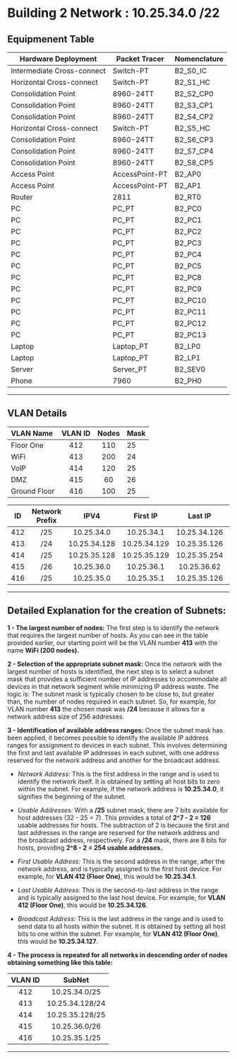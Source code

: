 # Building 2 Network : 10.25.34.0 /22

## Equipmenent Table

| Hardware Deployment        | Packet Tracer  | Nomenclature |
|----------------------------|----------------|--------------|
| Intermediate Cross-connect | Switch-PT      | B2_S0_IC     |
| Horizontal Cross-connect   | Switch-PT      | B2_S1_HC     |
| Consolidation Point        | 8960-24TT      | B2_S2_CP0    |
| Consolidation Point        | 8960-24TT      | B2_S3_CP1    |
| Consolidation Point        | 8960-24TT      | B2_S4_CP2    |
| Horizontal Cross-connect   | Switch-PT      | B2_S5_HC     |
| Consolidation Point        | 8960-24TT      | B2_S6_CP3    |
| Consolidation Point        | 8960-24TT      | B2_S7_CP4    |
| Consolidation Point        | 8960-24TT      | B2_S8_CP5    |
| Access Point               | AccessPoint-PT | B2_AP0       |
| Access Point               | AccessPoint-PT | B2_AP1       |
| Router                     | 2811           | B2_RT0       |
| PC                         | PC_PT          | B2_PC0       |
| PC                         | PC_PT          | B2_PC1       |
| PC                         | PC_PT          | B2_PC2       |
| PC                         | PC_PT          | B2_PC3       |
| PC                         | PC_PT          | B2_PC4       |
| PC                         | PC_PT          | B2_PC5       |
| PC                         | PC_PT          | B2_PC8       |
| PC                         | PC_PT          | B2_PC9       |
| PC                         | PC_PT          | B2_PC10      |
| PC                         | PC_PT          | B2_PC11      |
| PC                         | PC_PT          | B2_PC12      |
| PC                         | PC_PT          | B2_PC13      |
| Laptop                     | Laptop_PT      | B2_LP0       |
| Laptop                     | Laptop_PT      | B2_LP1       |
| Server                     | Server_PT      | B2_SEV0      |
| Phone                      | 7960           | B2_PH0       |

___
## VLAN Details ##

| VLAN Name    | VLAN ID | Nodes | Mask | 
|:-------------|:-------:|:-----:|:-----|
| Floor One    |   412   |  110  | 25   |
| WiFi         |   413   |  200  | 24   |
| VoIP         |   414   |  120  | 25   |
| DMZ          |   415   |  60   | 26   |
| Ground Floor |   416   |  100  | 25   |




| ID  | Network Prefix |     IPV4     |   First IP   |   Last IP    |  Broadcast   |
|:---:|:--------------:|:------------:|:------------:|:------------:|:------------:|
| 412 |      /25       |  10.25.34.0  |  10.25.34.1  | 10.25.34.126 | 10.25.34.127 |
| 413 |      /24       | 10.25.34.128 | 10.25.34.129 | 10.25.35.126 | 10.25.35.127 |
| 414 |      /25       | 10.25.35.128 | 10.25.35.129 | 10.25.35.254 | 10.25.35.255 |
| 415 |      /26       |  10.25.36.0  |  10.25.36.1  | 10.25.36.62  | 10.25.36.63  |
| 416 |      /25       |  10.25.35.0  |  10.25.35.1  | 10.25.35.126 | 10.25.35.127 |




___

## Detailed Explanation for the creation of Subnets:

**1 - The largest number of nodes:** The first step is to identify the network that requires the largest number of hosts. As you can see in the table provided earlier, our starting point will be the VLAN number **413** with the name **WiFi (200 nodes).**

**2 - Selection of the appropriate subnet mask:** Once the network with the largest number of hosts is identified, the next step is to select a subnet mask that provides a sufficient number of IP addresses to accommodate all devices in that network segment while minimizing IP address waste. The logic is: The subnet mask is typically chosen to be close to, but greater than, the number of nodes required in each subnet. So, for example, for VLAN number **413** the chosen mask was **/24** because it allows for a network address size of 256 addresses.

**3 - Identification of available address ranges:** Once the subnet mask has been applied, it becomes possible to identify the available IP address ranges for assignment to devices in each subnet. This involves determining the first and last available IP addresses in each subnet, with one address reserved for the network address and another for the broadcast address.

- *Network Address:* This is the first address in the range and is used to identify the network itself. It is obtained by setting all host bits to zero within the subnet. For example, if the network address is **10.25.34.0**, it signifies the beginning of the subnet.

- *Usable Addresses:* With a **/25** subnet mask, there are 7 bits available for host addresses (32 - 25 = 7). This provides a total of **2^7 - 2 = 126** usable addresses for hosts. The subtraction of 2 is because the first and last addresses in the range are reserved for the network address and the broadcast address, respectively. For a **/24** mask, there are 8 bits for hosts, providing **2^8 - 2 = 254 usable addresses.**

- *First Usable Address:* This is the second address in the range, after the network address, and is typically assigned to the first host device. For example, for **VLAN 412 (Floor One)**, this would be **10.25.34.1**.

- *Last Usable Address:* This is the second-to-last address in the range and is typically assigned to the last host device. For example, for **VLAN 412 (Floor One)**, this would be **10.25.34.126**.

- *Broadcast Address:* This is the last address in the range and is used to send data to all hosts within the subnet. It is obtained by setting all host bits to one within the subnet. For example, for **VLAN 412 (Floor One)**, this would be **10.25.34.127**.

**4 - The process is repeated for all networks in descending order of nodes obtaining something like this table:**

| VLAN ID |     SubNet      |  
|:-------:|:---------------:|
|   412   |  10.25.34.0/25  | 
|   413   | 10.25.34.128/24 | 
|   414   | 10.25.35.128/25 | 
|   415   |  10.25.36.0/26  | 
|   416   |  10.25.35.1/25  | 
___